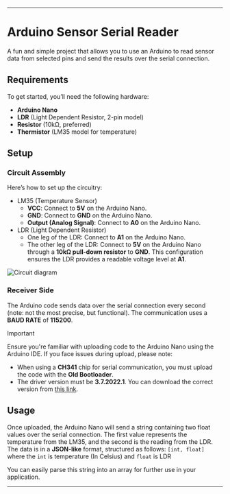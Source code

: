 ---

# Arduino Sensor Serial Reader

A fun and simple project that allows you to use an Arduino to read sensor data from selected pins and send the results over the serial connection.

## Requirements

To get started, you’ll need the following hardware:

- **Arduino Nano**
- **LDR** (Light Dependent Resistor, 2-pin model)
- **Resistor** (10kΩ, preferred)
- **Thermistor** (LM35 model for temperature)

## Setup

### Circuit Assembly

Here’s how to set up the circuitry:

- LM35 (Temperature Sensor)
  - **VCC**: Connect to **5V** on the Arduino Nano.
  - **GND**: Connect to **GND** on the Arduino Nano.
  - **Output (Analog Signal)**: Connect to **A0** on the Arduino Nano.
- LDR (Light Dependent Resistor)
  - One leg of the LDR: Connect to **A1** on the Arduino Nano.
  - The other leg of the LDR: Connect to **5V** on the Arduino Nano through a **10kΩ pull-down resistor** to **GND**. This configuration ensures the LDR provides a readable voltage level at **A1**.

![Circuit diagram](https://github.com/user-attachments/assets/49237c92-5590-4c77-841c-89898fff56c5)

### Receiver Side

The Arduino code sends data over the serial connection every second (note: not the most precise, but functional). The communication uses a **BAUD RATE** of **115200**.

> [!Important]
>  Ensure you're familiar with uploading code to the Arduino Nano using the Arduino IDE. If you face issues during upload, please note:
>
> - When using a **CH341** chip for serial communication, you must upload the code with the **Old Bootloader**.
> - The driver version must be **3.7.2022.1**. You can download the correct version from [this link](https://cdn.sparkfun.com/assets/learn_tutorials/8/4/4/CH341SER.EXE).

## Usage

Once uploaded, the Arduino Nano will send a string containing two float values over the serial connection. The first value represents the temperature from the LM35, and the second is the reading from the LDR. The data is in a **JSON-like** format, structured as follows:
 `[int, float]` where the `int` is temperature (In Celsius) and `float` is LDR

You can easily parse this string into an array for further use in your application.

------

